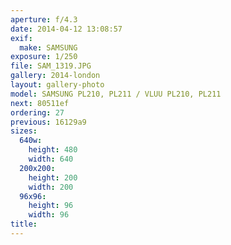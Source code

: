 ```yaml
---
aperture: f/4.3
date: 2014-04-12 13:08:57
exif:
  make: SAMSUNG
exposure: 1/250
file: SAM_1319.JPG
gallery: 2014-london
layout: gallery-photo
model: SAMSUNG PL210, PL211 / VLUU PL210, PL211
next: 80511ef
ordering: 27
previous: 16129a9
sizes:
  640w:
    height: 480
    width: 640
  200x200:
    height: 200
    width: 200
  96x96:
    height: 96
    width: 96
title: 
---
```

